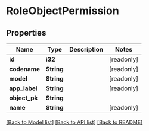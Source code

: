 # RoleObjectPermission

## Properties

Name | Type | Description | Notes
------------ | ------------- | ------------- | -------------
**id** | **i32** |  | [readonly]
**codename** | **String** |  | [readonly]
**model** | **String** |  | [readonly]
**app_label** | **String** |  | [readonly]
**object_pk** | **String** |  | 
**name** | **String** |  | [readonly]

[[Back to Model list]](../README.md#documentation-for-models) [[Back to API list]](../README.md#documentation-for-api-endpoints) [[Back to README]](../README.md)



